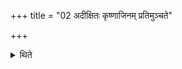 +++
title = "02 अदीक्षितः कृष्णाजिनम् प्रतिमुञ्चते"

+++

<details><summary>थिते</summary>

अदीक्षितः कृष्णाजिनं प्रतिमुञ्चते । मानुषीं तेनर्द्धिमृध्नोति २
</details>
